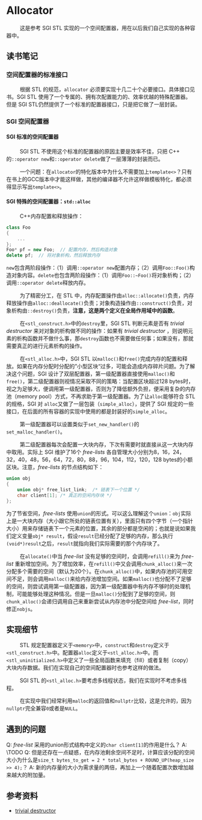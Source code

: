 # Allocator

&emsp; &emsp; 这是参考 SGI STL 实现的一个空间配置器，用在以后我们自己实现的各种容器中。

## 读书笔记
### 空间配置器的标准接口

​&emsp; &emsp; 根据 STL 的规范，`allocator` 必须要实现十几二十个必要接口。具体接口见书。SGI STL 使用了一个专属的、拥有次配置能力的、效率优越的特殊配置器。但是 SGI STL仍然提供了一个标准的配置器接口，只是把它做了一层封装。

### SGI 空间配置器

#### SGI 标准的空间配置器

​&emsp; &emsp; SGI STL 不使用这个标准的配置器的原因主要是效率不佳，只把 C++ 的`::operator new`和`::operator delete`做了一层薄薄的封装而已。

&emsp; &emsp; 一个问题：在`allocator`的特化版本中为什么不需要加上`template<>`？只有在书上的GCC版本中才能这样做，其他的编译器不允许这样做模板特化，都必须得显示写出`template<>`。

#### SGI 特殊的空间配置器：`std::alloc`

​&emsp; &emsp; C++内存配置和释放操作：

```c++
class Foo
{
    ...
};
Foo* pf = new Foo;	// 配置内存，然后构造对象
delete pf;	// 将对象析构，然后释放内存
```

`new`包含两阶段操作：（1）调用`::operator new`配置内存；（2）调用`Foo::Foo()`构造对象内容。`delete`也包含两阶段操作：（1）调用`Foo::~Foo()`将对象析构；（2）调用`::operator delete`释放内存。

​&emsp; &emsp; 为了精密分工，在 STL 中，内存配置操作由`alloc::allocate()`负责，内存释放操作由`alloc::deallocate()`负责；对象构造操作由`::construct()`负责，对象析构由`::destroy()`负责，**注意，这是两个定义在全局作用域中的函数**。

​&emsp; &emsp; 在`<stl_construct.h>`中的`destroy`里，SGI STL 判断元素是否有 *trivial destructor* 来对对象的析构做不同的操作：如果有 *trivial destructor* ，则说明元素的析构函数并不做什么事，那`destroy`函数也不需要做任何事；如果没有，那就需要真正的进行元素析构的操作。

&emsp; &emsp; 在`<stl_alloc.h>`中，SGI STL 以`malloc()`和`free()`完成内存的配置和释放。如果在内存分配时分配的”小型区块“过多，可能会造成内存碎片问题。为了解决这个问题，SGI 设计了双层配置器，第一级配置器直接使用`malloc()`和`free()`，第二级配置器则视情况采取不同的策略：当配置区块超过128 bytes时，视之为足够大，便调用第一级配置器，否则为了降低额外负担，便采用复杂的内存池（memory pool）方式，不再求助于第一级配置器。为了让`alloc`能够符合 STL 的规格，SGI 对 `alloc`又做了一层包装（`simple_alloc`），提供了 SGI 规定的一些接口，在后面的所有容器的实现中使用的都是封装好的`simple_alloc`。

​&emsp; &emsp; 第一级配置器可以设置类似于`set_new_handler()`的`set_malloc_handler()`。

​&emsp; &emsp; 第二级配置器每次会配置一大块内存，下次有需要时就直接从这一大块内存中取用。实际上 SGI 维护了16个 *free-lists* 各自管理大小分别为8，16，24，32，40，48，56，64，72，80，88，96，104，112，120，128 bytes的小额区块。注意，*free-lists* 的节点结构如下：

```c++
union obj
{
    union obj* free_list_link;	/* 链表下一个位置 */
    char client[1];	/* 真正的空闲内存块 */
};
```

为了节省空间，*free-lists* 使用`union`的形式。可以这么理解这个`union`：`obj`实际上是一大块内存（大小跟它所处的链表位置有关），里面只有四个字节（一个指针大小）用来存储链表下一个元素的位置，其余的部分都是空闲的；也就是说如果我们定义变量`obj* result`，假设`result`已经分配了足够的内存，那么执行`(void*)result`之后，`result`就指向我们实际需要的那个内存块了。

​&emsp; &emsp; 在`allocate()`中当 *free-list* 没有足够的空间时，会调用`refill()`来为 *free-list* 重新增加空间。为了增加效率，在`refill()`中又会调用`chunk_alloc()`来一次分配多个需要的空间（默认为20个）。在`chunk_alloc()`中，如果内存池的可用空间不足，则会调用`malloc()`来给内存池增加空间。如果`malloc()`也分配不了足够的空间，则尝试调用第一级配置器，因为第一级配置器中有内存不够时的处理机制，可能能够处理这种情况。但是一旦`malloc()`分配到了足够的空间，则`chunk_alloc()`会递归调用自己来重新尝试从内存池中分配空间给 *free-list*，同时修正`nobjs`。

## 实现细节

​&emsp; &emsp; STL 规定配置器定义于`<memory>`中，`construct`和`destroy`定义于`<stl_construct.h>`中。配置器`alloc`定义于`<stl_alloc.h>`中。而`<stl_uninitialized.h>`中定义了一些全局函数来填充（fill）或者复制（copy）大块内存数据。我们在实现自己的空间配置器时也参考这样的做法。

​&emsp; &emsp; SGI STL 的`<stl_alloc.h>`要考虑多线程状态，我们在实现时不考虑多线程。

​&emsp; &emsp; 在实现中我们经常利用`malloc`的返回值和`nullptr`比较，这是允许的，因为`nullptr`完全兼容`0`或者是`NULL`。

## 遇到的问题
Q: *free-list* 采用的union形式结构中定义的`char client[1]`的作用是什么？
A: \TODO
Q: 但是还存在一点疑惑，在内存池剩余空间不足时，计算应该分配的空间大小为什么是`size_t bytes_to_get = 2 * total_bytes + ROUND_UP(heap_size >> 4);`？
A: 新的内存量的大小为需求量的两倍，再加上一个随着配置次数增加越来越大的附加量。

## 参考资料

* [trivial destructor](https://blog.csdn.net/wudishine/article/details/12307611)